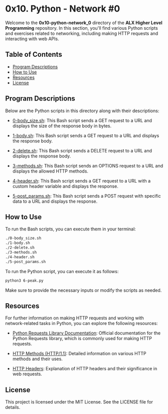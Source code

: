 # 0x10. Python - Network #0

Welcome to the **0x10-python-network_0** directory of the **ALX Higher Level Programming** repository. In this section, you'll find various Python scripts and exercises related to networking, including making HTTP requests and interacting with web APIs.

## Table of Contents

- [Program Descriptions](#program-descriptions)
- [How to Use](#how-to-use)
- [Resources](#resources)
- [License](#license)

## Program Descriptions

Below are the Python scripts in this directory along with their descriptions:

- [0-body_size.sh](https://github.com/iakev/alx-higher_level_programming/blob/main/0x10-python-network_0/0-body_size.sh): This Bash script sends a GET request to a URL and displays the size of the response body in bytes.

- [1-body.sh](https://github.com/iakev/alx-higher_level_programming/blob/main/0x10-python-network_0/1-body.sh): This Bash script sends a GET request to a URL and displays the response body.

- [2-delete.sh](https://github.com/iakev/alx-higher_level_programming/blob/main/0x10-python-network_0/2-delete.sh): This Bash script sends a DELETE request to a URL and displays the response body.

- [3-methods.sh](https://github.com/iakev/alx-higher_level_programming/blob/main/0x10-python-network_0/3-methods.sh): This Bash script sends an OPTIONS request to a URL and displays the allowed HTTP methods.

- [4-header.sh](https://github.com/iakev/alx-higher_level_programming/blob/main/0x10-python-network_0/4-header.sh): This Bash script sends a GET request to a URL with a custom header variable and displays the response.

- [5-post_params.sh](https://github.com/iakev/alx-higher_level_programming/blob/main/0x10-python-network_0/5-post_params.sh): This Bash script sends a POST request with specific data to a URL and displays the response.


## How to Use

To run the Bash scripts, you can execute them in your terminal:

```bash
./0-body_size.sh
./1-body.sh
./2-delete.sh
./3-methods.sh
./4-header.sh
./5-post_params.sh
```

To run the Python script, you can execute it as follows:

```bash
python3 6-peak.py
```

Make sure to provide the necessary inputs or modify the scripts as needed.

## Resources

For further information on making HTTP requests and working with network-related tasks in Python, you can explore the following resources:

- [Python Requests Library Documentation](https://docs.python-requests.org/en/master/): Official documentation for the Python Requests library, which is commonly used for making HTTP requests.

- [HTTP Methods (HTTP/1.1)](https://developer.mozilla.org/en-US/docs/Web/HTTP/Methods): Detailed information on various HTTP methods and their uses.

- [HTTP Headers](https://developer.mozilla.org/en-US/docs/Web/HTTP/Headers): Explanation of HTTP headers and their significance in web requests.

## License

This project is licensed under the MIT License. See the LICENSE file for details.
